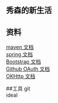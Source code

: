 ## 秀森的新生活

## 资料
[maven 文档](https://mvnrepository.com/)  
[spring 文档](https://spring.io/guides)  
[Bootstrap 文档](https://v3.bootcss.com/components/?#navbar-default)  
[Github OAuth 文档](https://developer.github.com/apps/building-oauth-apps/creating-an-oauth-app/)  
[OKHttp 文档](https://square.github.io/okhttp/)

##工具
git  
ideal

